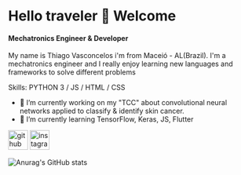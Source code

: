 # **Hello traveler 👾 Welcome**

#### Mechatronics Engineer & Developer

My name is Thiago Vasconcelos i'm from Maceió - AL(Brazil). 
I'm a mechatronics engineer and I really enjoy learning new languages and frameworks to solve different problems

Skills: PYTHON 3 / JS / HTML / CSS

- 🔭 I’m currently working on my "TCC" about convolutional neural networks applied to classify & identify skin cancer. 
- 🌱 I’m currently learning TensorFlow, Keras, JS, Flutter 


[<img src='https://cdn.jsdelivr.net/npm/simple-icons@3.0.1/icons/github.svg' alt='github' height='40'>](https://github.com/Thiagovasc)  [<img src='https://cdn.jsdelivr.net/npm/simple-icons@3.0.1/icons/instagram.svg' alt='instagram' height='40'>](https://www.instagram.com/_thiagosav/)  



![Anurag's GitHub stats](https://github-readme-stats.vercel.app/api?username=Thiagovasc&hide=stars,prs)








